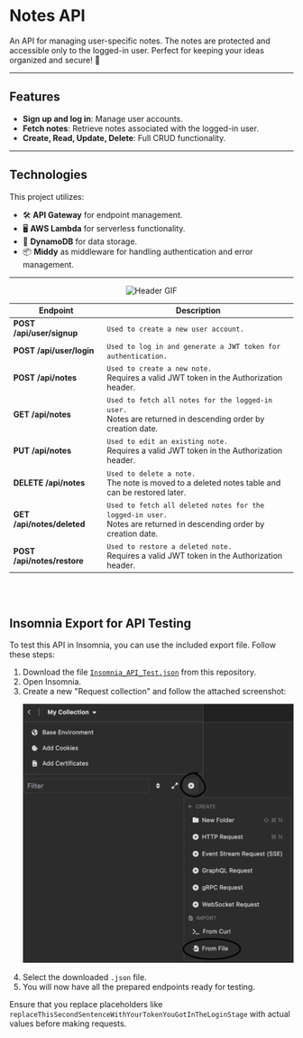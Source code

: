 # Notes API

An API for managing user-specific notes. The notes are protected and accessible only to the logged-in user. Perfect for keeping your ideas organized and secure! 🚀

---

## Features

- **Sign up and log in**: Manage user accounts.
- **Fetch notes**: Retrieve notes associated with the logged-in user.
- **Create, Read, Update, Delete**: Full CRUD functionality.

---

## Technologies

This project utilizes:
- 🛠 **API Gateway** for endpoint management.
- 🖥 **AWS Lambda** for serverless functionality.
- 💾 **DynamoDB** for data storage.
- 📦 **Middy** as middleware for handling authentication and error management.

---

<p align="center">
  <img src="https://media0.giphy.com/media/v1.Y2lkPTc5MGI3NjExdXJrdXd4bWZjbzkyYnBzaTkwM204NWJxZm1leDk4OWNvZndwcG8ybiZlcD12MV9pbnRlcm5hbF9naWZfYnlfaWQmY3Q9cw/W4aEQJikcHHDDVeFL7/giphy.gif" alt="Header GIF">
</p>

| Endpoint                 | Description                                                                                               |
|--------------------------|-----------------------------------------------------------------------------------------------------------|
| **POST /api/user/signup** | `Used to create a new user account.`                                                                       |
| **POST /api/user/login**  | `Used to log in and generate a JWT token for authentication.`                                              |
| **POST /api/notes**       | `Used to create a new note.` <br>Requires a valid JWT token in the Authorization header.                       |
| **GET /api/notes**        | `Used to fetch all notes for the logged-in user.` <br>Notes are returned in descending order by creation date. |
| **PUT /api/notes**        | `Used to edit an existing note.` <br>Requires a valid JWT token in the Authorization header.                   |
| **DELETE /api/notes**     | `Used to delete a note.` <br>The note is moved to a deleted notes table and can be restored later.             |
| **GET /api/notes/deleted**| `Used to fetch all deleted notes for the logged-in user.` <br>Notes are returned in descending order by creation date. |
| **POST /api/notes/restore** | `Used to restore a deleted note.` <br>Requires a valid JWT token in the Authorization header.                |

<br>
<br>


## Insomnia Export for API Testing

To test this API in Insomnia, you can use the included export file. Follow these steps:

1. Download the file [`Insomnia_API_Test.json`](/Insomnia_API_Test.json) from this repository.
2. Open Insomnia.
3. Create a new "Request collection" and follow the attached screenshot:
   <p align="center">
      <img src="/insomnia-setup.png" alt="Insomnia Setup Screenshot" width="600">
   </p>
4. Select the downloaded `.json` file.
5. You will now have all the prepared endpoints ready for testing.

Ensure that you replace placeholders like `replaceThisSecondSentenceWithYourTokenYouGotInTheLoginStage` with actual values before making requests.

